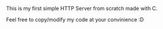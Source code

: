 This is my first simple HTTP Server from scratch made with C.

Feel free to copy/modify my code at your convinience :D
